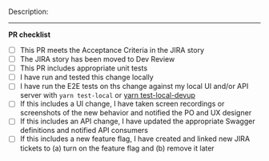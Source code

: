 Description:
<!--
Replace this template with your PR description.
Please remember to keep in mind the security levels outlined in
[CONTRIBUTING.md](https://github.com/all-of-us/workbench/blob/main/.github/CONTRIBUTING.md) and to
include a risk tag of the form `[risk=no|low|moderate|severe]` in the PR title

* **no**: None
* **low**: Low chance of potential impact to, or exposure of patient data
* **moderate**: Moderate chance of potential impact to, or exposure of patient data
* **severe**: Severe chance of potential impact to, or exposure of patient data

Please also:

* Get thumbs from reviewer(s)
* Verify all tests go green, including CI tests
-->


---
**PR checklist**

- [ ] This PR meets the Acceptance Criteria in the JIRA story
- [ ] The JIRA story has been moved to Dev Review
- [ ] This PR includes appropriate unit tests
- [ ] I have run and tested this change locally
- [ ] I have run the E2E tests on ths change against my local UI and/or API server with `yarn test-local` or [yarn test-local-devup](https://github.com/all-of-us/workbench/blob/main/e2e/README.md#examples)
- [ ] If this includes a UI change, I have taken screen recordings or screenshots of the new behavior and notified the PO and UX designer
- [ ] If this includes an API change, I have updated the appropriate Swagger definitions and notified API consumers
- [ ] If this includes a new feature flag, I have created and linked new JIRA tickets to (a) turn on the feature flag and (b) remove it later
